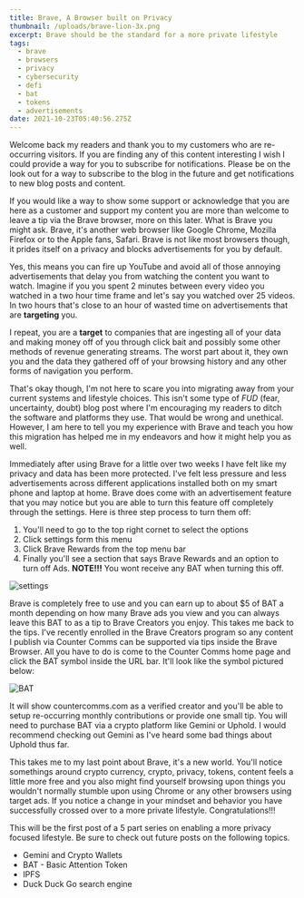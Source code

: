 ```yaml
---
title: Brave, A Browser built on Privacy
thumbnail: /uploads/brave-lion-3x.png
excerpt: Brave should be the standard for a more private lifestyle
tags:
  - brave
  - browsers
  - privacy
  - cybersecurity
  - defi
  - bat
  - tokens
  - advertisements
date: 2021-10-23T05:40:56.275Z
---
```



Welcome back my readers and thank you to my customers who are re-occurring visitors. If you are finding any of this content interesting I wish I could provide a way for you to subscribe for notifications. Please be on the look out for a way to subscribe to the blog in the future and get notifications to new blog posts and content. 

If you would like a way to show some support or acknowledge that you are here as a customer and support my content you are more than welcome to leave a tip via the Brave browser, more on this later. What is Brave you might ask. Brave, it's another web browser like Google Chrome, Mozilla Firefox or to the Apple fans, Safari. Brave is not like most browsers though, it prides itself on a privacy and blocks advertisements for you by default. 

Yes, this means you can fire up YouTube and avoid all of those annoying advertisements that delay you from watching the content you want to watch. Imagine if you you spent 2 minutes between every video you watched in a two hour time frame and let's say you watched over 25 videos. In two hours that's close to an hour of wasted time on advertisements that are **targeting** you. 

I repeat, you are a **target** to companies that are ingesting all of your data and making money off of you through click bait and possibly some other methods of revenue generating streams. The worst part about it, they own you and the data they gathered off of your browsing history and any other forms of navigation you perform.

That's okay though, I'm not here to scare you into migrating away from your current systems and lifestyle choices. This isn't some type of *FUD* (fear, uncertainty, doubt) blog post where I'm encouraging my readers to ditch the software and platforms they use. That would be wrong and unethical. However, I am here to tell you my experience with Brave and teach you how this migration has helped me in my endeavors and how it might help you as well. 

Immediately after using Brave for a little over two weeks I have felt like my privacy and data has been more protected. I've felt less pressure and less advertisements across different applications installed both on my smart phone and laptop at home. Brave does come with an advertisement feature that you may notice but you are able to turn this feature off completely through the settings. Here is three step process to turn them off:

1. You'll need to go to the top right cornet to select the options
2. Click settings form this menu
3. Click Brave Rewards from the top menu bar
4. Finally you'll see a section that says Brave Rewards and an option to turn off Ads. **NOTE!!!** You wont receive any BAT when turning this off. 

![settings](/uploads/brave_rewards.png "Brave Rewards")

Brave is completely free to use and you can earn up to about $5 of BAT a month depending on how many Brave ads you view and you can always leave this BAT to as a tip to Brave Creators you enjoy. This takes me back to the tips. I've recently enrolled in the Brave Creators program so any content I publish via Counter Comms can be supported via tips inside the Brave Browser. All you have to do is come to the Counter Comms home page and click the BAT symbol inside the URL bar. It'll look like the symbol pictured below:

![BAT](/uploads/logo-full-color.png "Basic Attention Token Symbol")

It will show countercomms.com as a verified creator and you'll be able to setup re-occurring monthly contributions or provide one small tip. You will need to purchase BAT via a crypto platform like Gemini or Uphold. I would recommend checking out Gemini as I've heard some bad things about Uphold thus far. 

This takes me to my last point about Brave, it's a new world. You'll notice somethings around crypto currency, crypto, privacy, tokens, content feels a little more free and you also might find yourself browsing upon things you wouldn't normally stumble upon using Chrome or any other browsers using target ads. If you notice a change in your mindset and behavior you have successfully crossed over to a more private lifestyle. Congratulations!!!

This will be the first post of a 5 part series on enabling a more privacy focused lifestyle. Be sure to check out future posts on the following topics. 

* Gemini  and Crypto Wallets
* BAT - Basic Attention Token
* IPFS 
* Duck Duck Go search engine